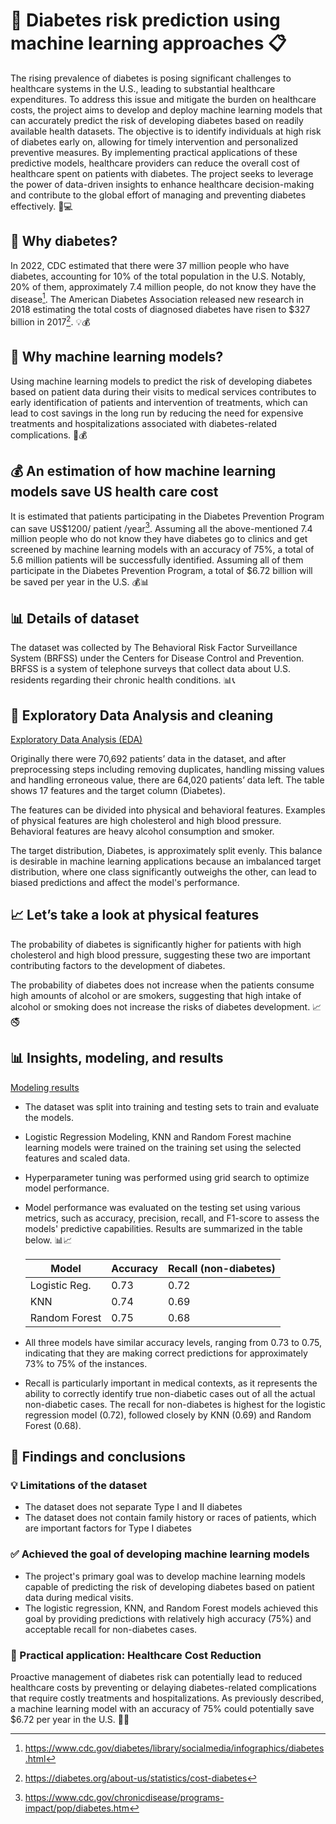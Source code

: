 # 🚀 Diabetes risk prediction using machine learning approaches 📋

The rising prevalence of diabetes is posing significant challenges to healthcare systems in the U.S., leading to substantial healthcare expenditures. To address this issue and mitigate the burden on healthcare costs, the project aims to develop and deploy machine learning models that can accurately predict the risk of developing diabetes based on readily available health datasets. The objective is to identify individuals at high risk of diabetes early on, allowing for timely intervention and personalized preventive measures. By implementing practical applications of these predictive models, healthcare providers can reduce the overall cost of healthcare spent on patients with diabetes. The project seeks to leverage the power of data-driven insights to enhance healthcare decision-making and contribute to the global effort of managing and preventing diabetes effectively. 🦠💻

## 🌟 Why diabetes? 
In 2022, CDC estimated that there were 37 million people who have diabetes, accounting for 10% of the total population in the U.S. Notably, 20% of them, approximately 7.4 million people, do not know they have the disease[^1]. The American Diabetes Association released new research in 2018 estimating the total costs of diagnosed diabetes have risen to $327 billion in 2017[^2]. 💡💰

## 🤖 Why machine learning models?
Using machine learning models to predict the risk of developing diabetes based on patient data during their visits to medical services contributes to early identification of patients and intervention of treatments, which can lead to cost savings in the long run by reducing the need for expensive treatments and hospitalizations associated with diabetes-related complications. 🤖💰

## 💰 An estimation of how machine learning models save US health care cost 
It is estimated that patients participating in the Diabetes Prevention Program can save US$1200/ patient /year[^3]. Assuming all the above-mentioned 7.4 million people who do not know they have diabetes go to clinics and get screened by machine learning models with an accuracy of 75%, a total of 5.6 million patients will be successfully identified. Assuming all of them participate in the Diabetes Prevention Program, a total of $6.72 billion will be saved per year in the U.S. 💰📊

## 📊 Details of dataset

The dataset was collected by The Behavioral Risk Factor Surveillance System (BRFSS) under the Centers for Disease Control and Prevention. BRFSS is a system of telephone surveys that collect data about U.S. residents regarding their chronic health conditions. 📊📞

## 🧹 Exploratory Data Analysis and cleaning

[Exploratory Data Analysis (EDA)](1_EDA_and_Data_Cleaning.ipynb)

Originally there were 70,692 patients’ data in the dataset, and after preprocessing steps including removing duplicates, handling missing values and handling erroneous value, there are 64,020 patients’ data left. The table shows 17 features and the target column (Diabetes).

The features can be divided into physical and behavioral features. Examples of physical features are high cholesterol and high blood pressure. Behavioral features are heavy alcohol consumption and smoker.

The target distribution, Diabetes, is approximately split evenly. This balance is desirable in machine learning applications because an imbalanced target distribution, where one class significantly outweighs the other, can lead to biased predictions and affect the model's performance.

## 📈 Let’s take a look at physical features
The probability of diabetes is significantly higher for patients with high cholesterol and high blood pressure, suggesting these two are important contributing factors to the development of diabetes. 

The probability of diabetes does not increase when the patients consume high amounts of alcohol or are smokers, suggesting that high intake of alcohol or smoking does not increase the risks of diabetes development. 📈🚭

## 📊 Insights, modeling, and results

[Modeling results](2_Modeling.ipynb)

- The dataset was split into training and testing sets to train and evaluate the models.
- Logistic Regression Modeling, KNN and Random Forest machine learning models were trained on the training set using the selected features and scaled data.
- Hyperparameter tuning was performed using grid search to optimize model performance.
- Model performance was evaluated on the testing set using various metrics, such as accuracy, precision, recall, and F1-score to assess the models' predictive capabilities. Results are summarized in the table below. 📊📈


  | Model            | Accuracy | Recall (non-diabetes) |
  |------------------|----------|-----------------------|
  | Logistic Reg.    | 0.73     | 0.72                  |
  | KNN              | 0.74     | 0.69                  |
  | Random Forest    | 0.75     | 0.68                  |


- All three models have similar accuracy levels, ranging from 0.73 to 0.75, indicating that they are making correct predictions for approximately 73% to 75% of the instances.
- Recall is particularly important in medical contexts, as it represents the ability to correctly identify true non-diabetic cases out of all the actual non-diabetic cases. The recall for non-diabetes is highest for the logistic regression model (0.72), followed closely by KNN (0.69) and Random Forest (0.68). 

## 📑 Findings and conclusions

### 💡 Limitations of the dataset 
- The dataset does not separate Type I and II diabetes
- The dataset does not contain family history or races of patients, which are important factors for Type I diabetes

### ✅ Achieved the goal of developing machine learning models
- The project's primary goal was to develop machine learning models capable of predicting the risk of developing diabetes based on patient data during medical visits.
- The logistic regression, KNN, and Random Forest models achieved this goal by providing predictions with relatively high accuracy (75%) and acceptable recall for non-diabetes cases.

### 💉 Practical application: Healthcare Cost Reduction
Proactive management of diabetes risk can potentially lead to reduced healthcare costs by preventing or delaying diabetes-related complications that require costly treatments and hospitalizations. As previously described, a machine learning model with an accuracy of 75% could potentially save $6.72 per year in the U.S. 💉🏥

[^1]:https://www.cdc.gov/diabetes/library/socialmedia/infographics/diabetes.html
[^2]:https://diabetes.org/about-us/statistics/cost-diabetes
[^3]:https://www.cdc.gov/chronicdisease/programs-impact/pop/diabetes.htm

